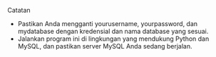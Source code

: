 Catatan
- Pastikan Anda mengganti yourusername, yourpassword, dan mydatabase dengan kredensial dan nama database yang sesuai.
- Jalankan program ini di lingkungan yang mendukung Python dan MySQL, dan pastikan server MySQL Anda sedang berjalan.
